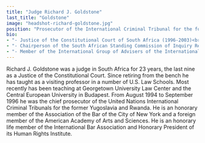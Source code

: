 ```yaml
---
title: "Judge Richard J. Goldstone"
last_title: "Goldstone"
image: "headshot-richard-goldstone.jpg"
position: "Prosecutor of the International Criminal Tribunal for the former Yugoslavia and the International Criminal Tribunal for Rwanda (1994-1996)"
bio: 
- "- Justice of the Constitutional Court of South Africa (1996-2003)<br />"
- "- Chairperson of the South African Standing Commission of Inquiry Regarding Public Violence and Intimidation (1991-1994)<br />"
- "- Member of the International Group of Advisers of the International Committee of the Red Cross<br />"
---
```

Richard J. Goldstone was a judge in South Africa for 23 years, the last nine as a Justice of the Constitutional Court. Since retiring from the bench he has taught as a visiting professor in a number of U.S. Law Schools. Most recently has been teaching at Georgetown University Law Center and the Central European University in Budapest. From August 1994 to September 1996 he was the chief prosecutor of the United Nations International Criminal Tribunals for the former Yugoslavia and Rwanda. He is an honorary member of the Association of the Bar of the City of New York and a foreign member of the American Academy of Arts and Sciences. He is an honorary life member of the International Bar Association and Honorary President of its Human Rights Institute.